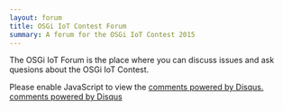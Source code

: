 ```yaml
---
layout: forum
title: OSGi IoT Contest Forum
summary: A forum for the OSGi IoT Contest 2015
---
```


The OSGi IoT Forum is the place where you can discuss issues and ask quesions about the OSGi IoT Contest. 

<div id="disqus_thread">

</div>
<script type="text/javascript">
    /* * * CONFIGURATION VARIABLES: EDIT BEFORE PASTING INTO YOUR WEBPAGE * * */
    var disqus_shortname = 'osgi-enroute-iot'; // required: replace example with your forum shortname

    /* * * DON'T EDIT BELOW THIS LINE * * */
    (function() {
        var dsq = document.createElement('script'); dsq.type = 'text/javascript'; dsq.async = true;
        dsq.src = '//' + disqus_shortname + '.disqus.com/embed.js';
        (document.getElementsByTagName('head')[0] || document.getElementsByTagName('body')[0]).appendChild(dsq);
    })();
</script>
<noscript>Please enable JavaScript to view the <a href="http://disqus.com/?ref_noscript">comments powered by Disqus.</a></noscript>
<a href="http://disqus.com" class="dsq-brlink">comments powered by <span class="logo-disqus">Disqus</span></a>
    